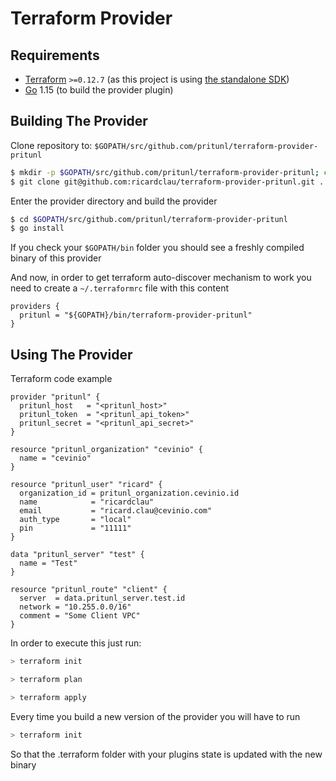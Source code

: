 Terraform Provider
==================

Requirements
------------

- [Terraform](https://www.terraform.io/downloads.html) `>=0.12.7` (as this project is using [the standalone SDK](https://www.terraform.io/docs/extend/plugin-sdk.html))
- [Go](https://golang.org/doc/install) 1.15 (to build the provider plugin)

Building The Provider
---------------------

Clone repository to: `$GOPATH/src/github.com/pritunl/terraform-provider-pritunl`

```sh
$ mkdir -p $GOPATH/src/github.com/pritunl/terraform-provider-pritunl; cd $GOPATH/src/github.com/pritunl/terraform-provider-pritunl
$ git clone git@github.com:ricardclau/terraform-provider-pritunl.git .
```

Enter the provider directory and build the provider

```sh
$ cd $GOPATH/src/github.com/pritunl/terraform-provider-pritunl
$ go install
```

If you check your `$GOPATH/bin` folder you should see a freshly compiled binary of this provider

And now, in order to get terraform auto-discover mechanism to work you need to create a `~/.terraformrc` file with this content

```hcl
providers {
  pritunl = "${GOPATH}/bin/terraform-provider-pritunl"
}
```

Using The Provider
---------------------

Terraform code example

```hcl
provider "pritunl" {
  pritunl_host   = "<pritunl_host>"
  pritunl_token  = "<pritunl_api_token>"
  pritunl_secret = "<pritunl_api_secret>"
}

resource "pritunl_organization" "cevinio" {
  name = "cevinio"
}

resource "pritunl_user" "ricard" {
  organization_id = pritunl_organization.cevinio.id
  name            = "ricardclau"
  email           = "ricard.clau@cevinio.com"
  auth_type       = "local"
  pin             = "11111"
}

data "pritunl_server" "test" {
  name = "Test"
}

resource "pritunl_route" "client" {
  server  = data.pritunl_server.test.id
  network = "10.255.0.0/16"
  comment = "Some Client VPC"
}
```

In order to execute this just run:

```sh
> terraform init

> terraform plan

> terraform apply
```

Every time you build a new version of the provider you will have to run


```sh
> terraform init
```

So that the .terraform folder with your plugins state is updated with the new binary